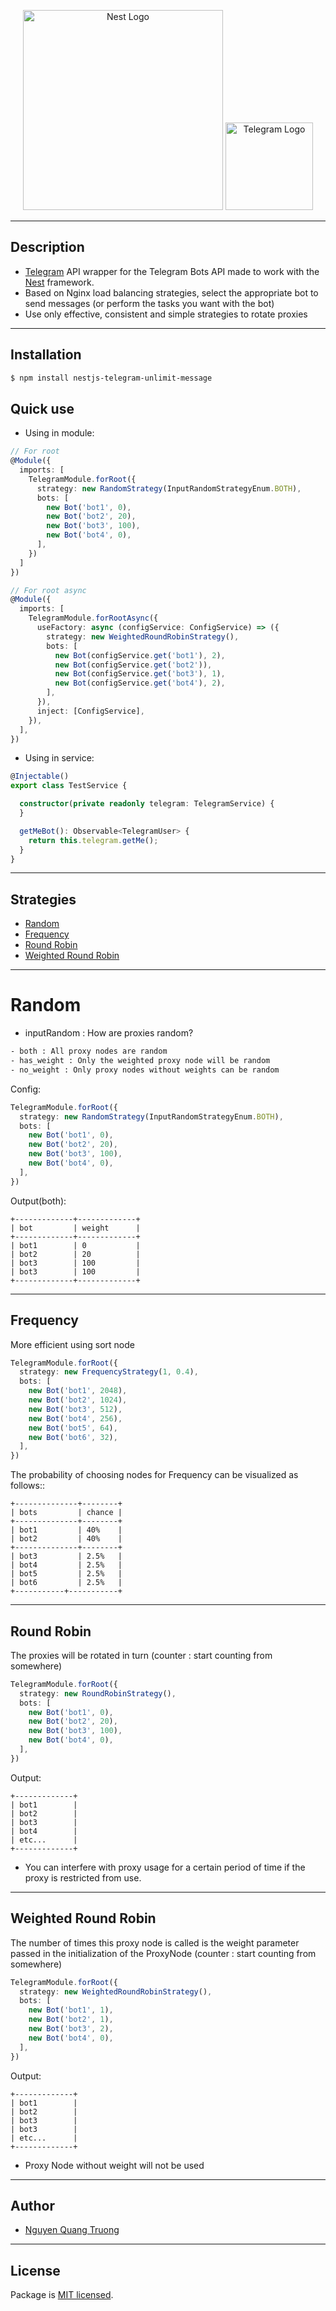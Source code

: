 <p align="center">
  <a href="http://nestjs.com/" target="blank"><img src="https://nestjs.com/img/logo_text.svg" width="320" alt="Nest Logo" /></a> <a href="https://telegram.org" target="blank"><img src="https://telegram.org/img/t_logo.png" width ="140" alt="Telegram Logo"/></a>
</p>

-------------------

## Description

- [Telegram](https://telegram.org) API wrapper for the Telegram Bots API made to work with
  the [Nest](https://github.com/nestjs/nest) framework.
- Based on Nginx load balancing strategies, select the appropriate bot to send messages (or perform the tasks you want
  with the bot)
- Use only effective, consistent and simple strategies to rotate proxies

-------------------

## Installation

```bash
$ npm install nestjs-telegram-unlimit-message
```

## Quick use

- Using in module:

```typescript
// For root
@Module({
  imports: [
    TelegramModule.forRoot({
      strategy: new RandomStrategy(InputRandomStrategyEnum.BOTH),
      bots: [
        new Bot('bot1', 0),
        new Bot('bot2', 20),
        new Bot('bot3', 100),
        new Bot('bot4', 0),
      ],
    })
  ]
})

// For root async
@Module({
  imports: [
    TelegramModule.forRootAsync({
      useFactory: async (configService: ConfigService) => ({
        strategy: new WeightedRoundRobinStrategy(),
        bots: [
          new Bot(configService.get('bot1'), 2),
          new Bot(configService.get('bot2')),
          new Bot(configService.get('bot3'), 1),
          new Bot(configService.get('bot4'), 2),
        ],
      }),
      inject: [ConfigService],
    }),
  ],
})
```

- Using in service:

```typescript
@Injectable()
export class TestService {

  constructor(private readonly telegram: TelegramService) {
  }

  getMeBot(): Observable<TelegramUser> {
    return this.telegram.getMe();
  }
}
```

-------------------

## Strategies

- [Random](#random)
- [Frequency](#frequency)
- [Round Robin](#round-robin)
- [Weighted Round Robin](#weighted-round-robin)

------------------

# Random

- inputRandom : How are proxies random?

```txt
- both : All proxy nodes are random
- has_weight : Only the weighted proxy node will be random
- no_weight : Only proxy nodes without weights can be random
```

Config:

```typescript
TelegramModule.forRoot({
  strategy: new RandomStrategy(InputRandomStrategyEnum.BOTH),
  bots: [
    new Bot('bot1', 0),
    new Bot('bot2', 20),
    new Bot('bot3', 100),
    new Bot('bot4', 0),
  ],
})
```

Output(both):

```text
+-------------+-------------+
| bot         | weight      |
+-------------+-------------+
| bot1        | 0           |
| bot2        | 20          |
| bot3        | 100         |
| bot3        | 100         |
+-------------+-------------+
```

----------

## Frequency

More efficient using sort node

```typescript
TelegramModule.forRoot({
  strategy: new FrequencyStrategy(1, 0.4),
  bots: [
    new Bot('bot1', 2048),
    new Bot('bot2', 1024),
    new Bot('bot3', 512),
    new Bot('bot4', 256),
    new Bot('bot5', 64),
    new Bot('bot6', 32),
  ],
})
```

The probability of choosing nodes for Frequency can be visualized as follows::

```text
+--------------+--------+
| bots         | chance |
+--------------+--------+
| bot1         | 40%    |
| bot2         | 40%    |
+--------------+--------+
| bot3         | 2.5%   |
| bot4         | 2.5%   |
| bot5         | 2.5%   |
| bot6         | 2.5%   |
+-----------+-----------+
```

-------------

## Round Robin

The proxies will be rotated in turn (counter : start counting from somewhere)

```typescript
TelegramModule.forRoot({
  strategy: new RoundRobinStrategy(),
  bots: [
    new Bot('bot1', 0),
    new Bot('bot2', 20),
    new Bot('bot3', 100),
    new Bot('bot4', 0),
  ],
})
```

Output:

```text
+-------------+
| bot1        |
| bot2        |
| bot3        |
| bot4        |
| etc...      |
+-------------+
```

* You can interfere with proxy usage for a certain period of time if the proxy is restricted from
  use.

--------------------

## Weighted Round Robin

The number of times this proxy node is called is the weight parameter passed in the initialization of the ProxyNode
(counter : start counting from somewhere)

```typescript
TelegramModule.forRoot({
  strategy: new WeightedRoundRobinStrategy(),
  bots: [
    new Bot('bot1', 1),
    new Bot('bot2', 1),
    new Bot('bot3', 2),
    new Bot('bot4', 0),
  ],
})
```

Output:

```text
+-------------+
| bot1        |
| bot2        |
| bot3        |
| bot3        |
| etc...      |
+-------------+
```

* Proxy Node without weight will not be used

-------------------

## Author

- [Nguyen Quang Truong](https://github.com/truongbo17)

-------------------

## License

Package is [MIT licensed](LICENSE).
